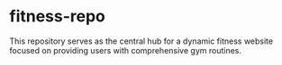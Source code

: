 # fitness-repo
This repository serves as the central hub for a dynamic fitness website focused on providing users with comprehensive gym routines. 
